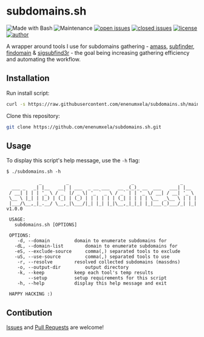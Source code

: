 # subdomains.sh

![Made with Bash](https://img.shields.io/badge/made%20with-Bash-0040ff.svg) ![Maintenance](https://img.shields.io/badge/maintained%3F-yes-0040ff.svg) [![open issues](https://img.shields.io/github/issues-raw/enenumxela/subdomains.sh.svg?style=flat&color=0040ff)](https://github.com/enenumxela/subdomains.sh/issues?q=is:issue+is:open) [![closed issues](https://img.shields.io/github/issues-closed-raw/enenumxela/subdomains.sh.svg?style=flat&color=0040ff)](https://github.com/enenumxela/subdomains.sh/issues?q=is:issue+is:closed) [![license](https://img.shields.io/badge/license-MIT-gray.svg?colorB=0040FF)](https://github.com/enenumxela/subdomains.sh/blob/master/LICENSE) [![author](https://img.shields.io/badge/twitter-@enenumxela-0040ff.svg)](https://twitter.com/enenumxela)

A wrapper around tools I use for subdomains gathering - [amass](https://github.com/OWASP/Amass), [subfinder](https://github.com/projectdiscovery/subfinder), [findomain](https://github.com/Edu4rdSHL/findomain) & [sigsubfind3r](http://github.com/signedsecurity/sigsubfind3r) - the goal being increasing gathering efficiency and automating the workflow. 

## Installation

Run install script:

```bash
curl -s https://raw.githubusercontent.com/enenumxela/subdomains.sh/main/install.sh | bash -
```

Clone this repository:

```bash
git clone https://github.com/enenumxela/subdomains.sh.git
```

## Usage

To display this script's help message, use the `-h` flag:

```
$ ./subdomains.sh -h

            _         _                       _                 _     
  ___ _   _| |__   __| | ___  _ __ ___   __ _(_)_ __  ___   ___| |__  
 / __| | | | '_ \ / _` |/ _ \| '_ ` _ \ / _` | | '_ \/ __| / __| '_ \ 
 \__ \ |_| | |_) | (_| | (_) | | | | | | (_| | | | | \__  _\__ \ | | |
 |___/\__,_|_.__/ \__,_|\___/|_| |_| |_|\__,_|_|_| |_|___(_)___/_| |_| v1.0.0

 USAGE:
   subdomains.sh [OPTIONS]

 OPTIONS:
    -d, --domain 		 domain to enumerate subdomains for
   -dL, --domain-list 		 domain to enumerate subdomains for
   -eS, --exclude-source 	 comma(,) separated tools to exclude
   -uS, --use-source		 comma(,) separated tools to use
    -r, --resolve 		 resolved collected subdomains (massdns)
    -o, --output-dir 		 output directory
    -k, --keep 			 keep each tool's temp results
        --setup			 setup requirements for this script
    -h, --help 			 display this help message and exit

 HAPPY HACKING :)

```

## Contibution

[Issues](https://github.com/enenumxela/subdomains.sh/issues) and [Pull Requests](https://github.com/enenumxela/subdomains.sh/pulls) are welcome!